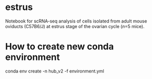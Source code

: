 # estrus
Notebook for scRNA-seq analysis of cells isolated from adult mouse oviducts (C57B6/J) at estrus stage of the ovarian cycle (*n*=5 mice).

# How to create new conda environment
conda env create -n hub_v2 -f environment.yml
